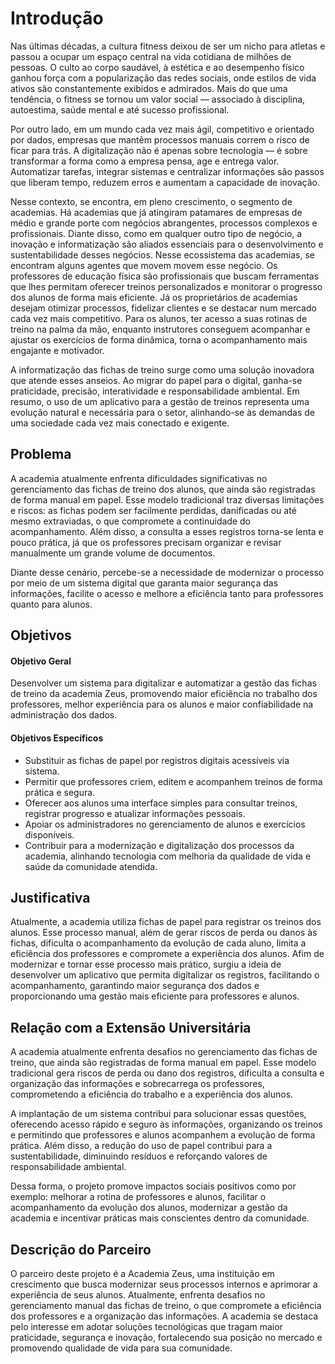 # Introdução

Nas últimas décadas, a cultura fitness deixou de ser um nicho para atletas e passou a ocupar um espaço central na vida cotidiana de milhões de pessoas. O culto ao corpo saudável, à estética e ao desempenho físico ganhou força com a popularização das redes sociais, onde estilos de vida ativos são constantemente exibidos e admirados. Mais do que uma tendência, o fitness se tornou um valor social — associado à disciplina, autoestima, saúde mental e até sucesso profissional.

Por outro lado, em um mundo cada vez mais ágil, competitivo e orientado por dados, empresas que mantêm processos manuais correm o risco de ficar para trás. A digitalização não é apenas sobre tecnologia — é sobre transformar a forma como a empresa pensa, age e entrega valor. Automatizar tarefas, integrar sistemas e centralizar informações são passos que liberam tempo, reduzem erros e aumentam a capacidade de inovação. 

Nesse contexto, se encontra, em pleno crescimento, o segmento de academias. Há academias que já atingiram patamares de empresas de médio e grande porte com negócios abrangentes, processos complexos e profissionais. Diante disso, como em qualquer outro tipo de negócio, a inovação e informatização são aliados essenciais para o desenvolvimento e sustentabilidade desses negócios. 
Nesse ecossistema das academias, se encontram alguns agentes que movem movem esse negócio. Os professores de educação física são profissionais que buscam ferramentas que lhes permitam oferecer treinos personalizados e monitorar o progresso dos alunos de forma mais eficiente. Já os proprietários de academias desejam otimizar processos, fidelizar clientes e se destacar num mercado cada vez mais competitivo. Para os alunos, ter acesso a suas rotinas de treino na palma da mão, enquanto instrutores conseguem acompanhar e ajustar os exercícios de forma dinâmica, torna o acompanhamento mais engajante e motivador.

A informatização das fichas de treino surge como uma solução inovadora que atende esses anseios. Ao migrar do papel para o digital, ganha-se praticidade, precisão, interatividade e responsabilidade ambiental. 
Em resumo, o uso de um aplicativo para a gestão de treinos representa uma evolução natural e necessária para o setor, alinhando-se às demandas de uma sociedade cada vez mais conectado e exigente.


## Problema
A academia atualmente enfrenta dificuldades significativas no gerenciamento das fichas de treino dos alunos, que ainda são registradas de forma manual em papel. Esse modelo tradicional traz diversas limitações e riscos: as fichas podem ser facilmente perdidas, danificadas ou até mesmo extraviadas, o que compromete a continuidade do acompanhamento. Além disso, a consulta a esses registros torna-se lenta e pouco prática, já que os professores precisam organizar e revisar manualmente um grande volume de documentos.

Diante desse cenário, percebe-se a necessidade de modernizar o processo por meio de um sistema digital que garanta maior segurança das informações, facilite o acesso e melhore a eficiência tanto para professores quanto para alunos.

## Objetivos

#### Objetivo Geral  
Desenvolver um sistema para digitalizar e automatizar a gestão das fichas de treino da academia Zeus, promovendo maior eficiência no trabalho dos professores, melhor experiência para os alunos e maior confiabilidade na administração dos dados.  

#### Objetivos Específicos  
- Substituir as fichas de papel por registros digitais acessíveis via sistema.  
- Permitir que professores criem, editem e acompanhem treinos de forma prática e segura.  
- Oferecer aos alunos uma interface simples para consultar treinos, registrar progresso e atualizar informações pessoais.  
- Apoiar os administradores no gerenciamento de alunos e exercícios disponíveis.  
- Contribuir para a modernização e digitalização dos processos da academia, alinhando tecnologia com melhoria da qualidade de vida e saúde da comunidade atendida.  
## Justificativa

Atualmente, a academia utiliza fichas de papel para registrar os treinos dos alunos. Esse processo manual, além de gerar riscos de perda ou danos às fichas, dificulta o acompanhamento da evolução de cada aluno, limita a eficiência dos professores e compromete a experiência dos alunos. Afim de modernizar e tornar esse processo mais prático, surgiu a ideia de desenvolver um aplicativo que permita digitalizar os registros, facilitando o acompanhamento, garantindo maior segurança dos dados e proporcionando uma gestão mais eficiente para professores e alunos.

## Relação com a Extensão Universitária

A academia atualmente enfrenta desafios no gerenciamento das fichas de treino, que ainda são registradas de forma manual em papel. Esse modelo tradicional gera riscos de perda ou dano dos registros, dificulta a consulta e organização das informações e sobrecarrega os professores, comprometendo a eficiência do trabalho e a experiência dos alunos.

A implantação de um sistema contribui para solucionar essas questões, oferecendo acesso rápido e seguro às informações, organizando os treinos e permitindo que professores e alunos acompanhem a evolução de forma prática. Além disso, a redução do uso de papel contribui para a sustentabilidade, diminuindo resíduos e reforçando valores de responsabilidade ambiental.

Dessa forma, o projeto promove impactos sociais positivos como por exemplo: melhorar a rotina de professores e alunos, facilitar o acompanhamento da evolução dos alunos, modernizar a gestão da academia e incentivar práticas mais conscientes dentro da comunidade.

## Descrição do Parceiro

O parceiro deste projeto é a Academia Zeus, uma instituição em crescimento que busca modernizar seus processos internos e aprimorar a experiência de seus alunos. Atualmente, enfrenta desafios no gerenciamento manual das fichas de treino, o que compromete a eficiência dos professores e a organização das informações. A academia se destaca pelo interesse em adotar soluções tecnológicas que tragam maior praticidade, segurança e inovação, fortalecendo sua posição no mercado e promovendo qualidade de vida para sua comunidade.
